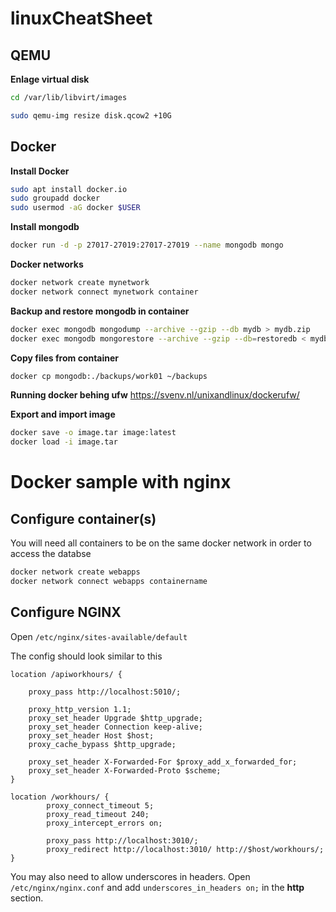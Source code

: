 # linuxCheatSheet


## QEMU

**Enlage virtual disk**
```bash
cd /var/lib/libvirt/images

sudo qemu-img resize disk.qcow2 +10G
```

## Docker

**Install Docker**
```bash
sudo apt install docker.io
sudo groupadd docker
sudo usermod -aG docker $USER
```

**Install mongodb**
```bash
docker run -d -p 27017-27019:27017-27019 --name mongodb mongo
```

**Docker networks**
```bash
docker network create mynetwork
docker network connect mynetwork container
```
**Backup and restore mongodb in container**
```bash
docker exec mongodb mongodump --archive --gzip --db mydb > mydb.zip 
docker exec mongodb mongorestore --archive --gzip --db=restoredb < mydb.zip
```

**Copy files from container**
```bash
docker cp mongodb:./backups/work01 ~/backups 
```

**Running docker behing ufw**
https://svenv.nl/unixandlinux/dockerufw/

**Export and import image**
```bash
docker save -o image.tar image:latest
docker load -i image.tar
```


# Docker sample with nginx

## Configure container(s)
You will need all containers to be on the same docker network in order to access the databse

```bash
docker network create webapps
docker network connect webapps containername
```

## Configure NGINX

Open `/etc/nginx/sites-available/default`

The config should look similar to this

```
location /apiworkhours/ {

    proxy_pass http://localhost:5010/;		

    proxy_http_version 1.1;
    proxy_set_header Upgrade $http_upgrade;
    proxy_set_header Connection keep-alive;
    proxy_set_header Host $host;
    proxy_cache_bypass $http_upgrade;

    proxy_set_header X-Forwarded-For $proxy_add_x_forwarded_for;
    proxy_set_header X-Forwarded-Proto $scheme;
}

location /workhours/ {
        proxy_connect_timeout 5;
        proxy_read_timeout 240;
        proxy_intercept_errors on;

        proxy_pass http://localhost:3010/;
        proxy_redirect http://localhost:3010/ http://$host/workhours/;
}
```

You may also need to allow underscores in headers.
Open `/etc/nginx/nginx.conf` and add `underscores_in_headers on;` in the **http** section.
